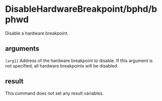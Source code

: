 # DisableHardwareBreakpoint/bphd/bphwd

Disable a hardware breakpoint.

## arguments

`[arg1]` Address of the hardware breakpoint to disable. If this argument is not specified, all hardware breakpoints will be disabled.

## result

This command does not set any result variables.
